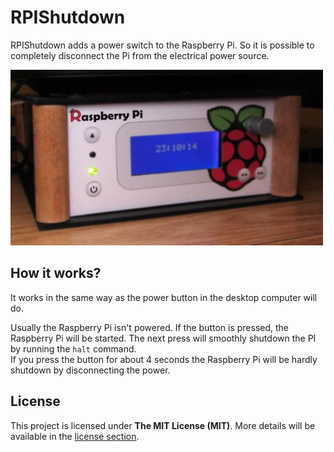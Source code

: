RPIShutdown
===========

RPIShutdown adds a power switch to the Raspberry Pi. So it is possible to completely 
disconnect the Pi from the electrical power source.

![](images/RPIShutdown.JPG)

How it works?
-------------
It works in the same way as the power button in the desktop computer will do.

Usually the Raspberry Pi isn't powered. If the button is pressed, the Raspberry Pi will be started.
The next press will smoothly shutdown the PI by running the `halt` command.  
If you press the button for about 4 seconds the Raspberry Pi will be hardly shutdown by 
disconnecting the power.


License
-------------
This project is licensed under **The MIT License (MIT)**. More details will be available in the [license section](content/license.md).


